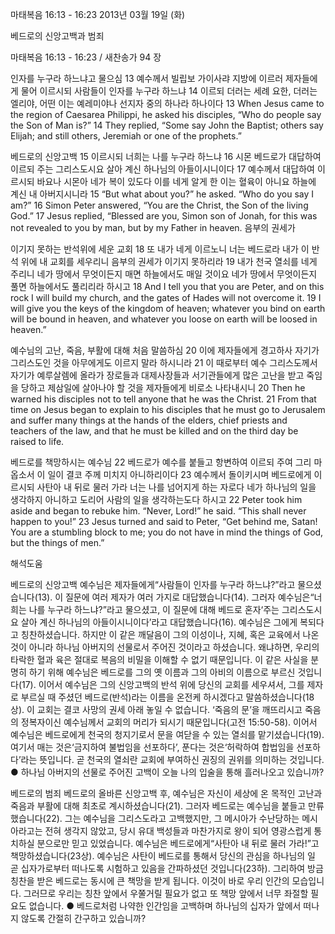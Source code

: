 마태복음 16:13 - 16:23 
2013년 03월 19일 (화)

베드로의 신앙고백과 범죄



마태복음 16:13 - 16:23 / 새찬송가 94 장


인자를 누구라 하느냐고 물으심
13 예수께서 빌립보 가이사랴 지방에 이르러 제자들에게 물어 이르시되 사람들이 인자를 누구라 하느냐 14 이르되 더러는 세례 요한, 더러는 엘리야, 어떤 이는 예레미야나 선지자 중의 하나라 하나이다
13 When Jesus came to the region of Caesarea Philippi, he asked his disciples, “Who do people say the Son of Man is?” 14 They replied, “Some say John the Baptist; others say Elijah; and still others, Jeremiah or one of the prophets.”

베드로의 신앙고백
15 이르시되 너희는 나를 누구라 하느냐 16 시몬 베드로가 대답하여 이르되 주는 그리스도시요 살아 계신 하나님의 아들이시니이다 17 예수께서 대답하여 이르시되 바요나 시몬아 네가 복이 있도다 이를 네게 알게 한 이는 혈육이 아니요 하늘에 계신 내 아버지시니라
15 “But what about you?” he asked. “Who do you say I am?” 16 Simon Peter answered, “You are the Christ, the Son of the living God.” 17 Jesus replied, “Blessed are you, Simon son of Jonah, for this was not revealed to you by man, but by my Father in heaven. 음부의 권세가 

이기지 못하는 반석위에 세운 교회
18 또 내가 네게 이르노니 너는 베드로라 내가 이 반석 위에 내 교회를 세우리니 음부의 권세가 이기지 못하리라 19 내가 천국 열쇠를 네게 주리니 네가 땅에서 무엇이든지 매면 하늘에서도 매일 것이요 네가 땅에서 무엇이든지 풀면 하늘에서도 풀리리라 하시고
18 And I tell you that you are Peter, and on this rock I will build my church, and the
gates of Hades will not overcome it. 19 I will give you the keys of the kingdom of heaven; whatever you bind on earth will be bound in heaven, and whatever you loose on earth will be loosed in heaven.”

예수님의 고난, 죽음, 부활에 대해 처음 말씀하심
20 이에 제자들에게 경고하사 자기가 그리스도인 것을 아무에게도 이르지 말라 하시니라 21 이 때로부터 예수 그리스도께서 자기가 예루살렘에 올라가 장로들과 대제사장들과 서기관들에게 많은 고난을 받고 죽임을 당하고 제삼일에 살아나야 할 것을 제자들에게 비로소 나타내시니 
20 Then he warned his disciples not to tell anyone that he was the Christ. 21 From that time on Jesus began to explain to his disciples that he must go to Jerusalem and suffer many things at the hands of the elders, chief priests and teachers of the law, and that he must be killed and on the third day be raised to life.

베드로를 책망하시는 예수님
22 베드로가 예수를 붙들고 항변하여 이르되 주여 그리 마옵소서 이 일이 결코 주께 미치지 아니하리이다 23 예수께서 돌이키시며 베드로에게 이르시되 사탄아 내 뒤로 물러 가라 너는 나를 넘어지게 하는 자로다 네가 하나님의 일을 생각하지 아니하고 도리어 사람의 일을 생각하는도다 하시고
22 Peter took him aside and began to rebuke him. “Never, Lord!” he said. “This shall never happen to you!” 23 Jesus turned and said to Peter, “Get behind me, Satan! You are a stumbling block to me; you do not have in mind the things of God, but the things of men.”

해석도움





베드로의 신앙고백 
예수님은 제자들에게“사람들이 인자를 누구라 하느냐?”라고 물으셨습니다(13). 이 질문에 여러 제자가 여러 가지로 대답했습니다(14). 그러자 예수님은“너희는 나를 누구라 하느냐?”라고 물으셨고, 이 질문에 대해 베드로 혼자‘주는 그리스도시요 살아 계신 하나님의 아들이시니이다’라고 대답했습니다(16). 예수님은 그에게 복되다고 칭찬하셨습니다. 하지만 이 같은 깨달음이 그의 이성이나, 지혜, 혹은 교육에서 나온 것이 아니라 하나님 아버지의 선물로서 주어진 것이라고 하셨습니다. 왜냐하면, 우리의 타락한 혈과 육은 절대로 복음의 비밀을 이해할 수 없기 때문입니다. 이 같은 사실을 분명히 하기 위해 예수님은 베드로를 그의 옛 이름과 그의 아비의 이름으로 부르신 것입니다(17). 이어서 예수님은 그의 신앙고백의 반석 위에 당신의 교회를 세우셔서, 그를 제자로 부르실 때 주셨던 베드로(반석)라는 이름을 온전케 하시겠다고 말씀하셨습니다(18상). 이 교회는 결코 사망의 권세 아래 놓일 수 없습니다. ‘죽음의 문’을 깨뜨리시고 죽음의 정복자이신 예수님께서 교회의 머리가 되시기 때문입니다(고전 15:50-58). 이어서 예수님은 베드로에게 천국의 청지기로서 문을 여닫을 수 있는 열쇠를 맡기셨습니다(19). 여기서 매는 것은‘금지하여 불법임을 선포하다’, 푼다는 것은‘허락하여 합법임을 선포하다’라는 뜻입니다. 곧 천국의 열쇠란 교회에 부여하신 권징의 권위를 의미하는 것입니다.
● 하나님 아버지의 선물로 주어진 고백이 오늘 나의 입술을 통해 흘러나오고 있습니까?

베드로의 범죄 
베드로의 올바른 신앙고백 후, 예수님은 자신이 세상에 온 목적인 고난과 죽음과 부활에 대해 최초로 계시하셨습니다(21). 그러자 베드로는 예수님을 붙들고 만류했습니다(22). 그는 예수님을 그리스도라고 고백했지만, 그 메시아가 수난당하는 메시아라고는 전혀 생각지 않았고, 당시 유대 백성들과 마찬가지로 왕이 되어 영광스럽게 통치하실 분으로만 믿고 있었습니다. 예수님은 베드로에게“사탄아 내 뒤로 물러 가라!”고 책망하셨습니다(23상). 예수님은 사탄이 베드로를 통해서 당신의 관심을 하나님의 일 곧 십자가로부터 떠나도록 시험하고 있음을 간파하셨던 것입니다(23하). 그리하여 방금 칭찬을 받은 베드로는 동시에 큰 책망을 받게 됩니다. 이것이 바로 우리 인간의 모습입니다. 그러므로 우리는 칭찬 앞에서 우쭐거릴 필요가 없고 또 책망 앞에서 너무 좌절할 필요도 없습니다.
● 베드로처럼 나약한 인간임을 고백하며 하나님의 십자가 앞에서 떠나지 않도록 간절히 간구하고 있습니까?